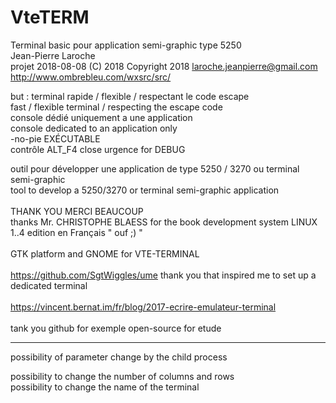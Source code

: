 # VteTERM
Terminal basic pour application semi-graphic type 5250<br>
Jean-Pierre Laroche<br>
projet 2018-08-08  (C) 2018   Copyright 2018  <laroche.jeanpierre@gmail.com><br>
http://www.ombrebleu.com/wxsrc/src/

but : 	terminal rapide	/ flexible / respectant le code escape<br>
        fast / flexible terminal / respecting the escape code<br>
        console dédié uniquement a une application<br>
        console dedicated to an application only<br>
        -no-pie EXÉCUTABLE<br>
        contrôle ALT_F4 close urgence for DEBUG <br>

outil pour développer une application de type 5250 / 3270 ou terminal semi-graphic<br>
tool to develop a 5250/3270 or terminal semi-graphic application<br> 
<br>
THANK YOU   MERCI BEAUCOUP<br>
thanks Mr. CHRISTOPHE BLAESS for the book development system LINUX 1..4 edition en Français " ouf ;) " <br>
<br>
GTK platform and GNOME for VTE-TERMINAL<br>
<br>
https://github.com/SgtWiggles/ume   thank you that inspired me to set up a dedicated terminal<br>
<br>
https://vincent.bernat.im/fr/blog/2017-ecrire-emulateur-terminal<br>
<br>
tank you github for exemple open-source for etude<br>


-------------------------------------------------------
possibility of parameter change by the child process<br>

possibility to change the number of columns and rows<br>
possibility to change the name of the terminal<br>
